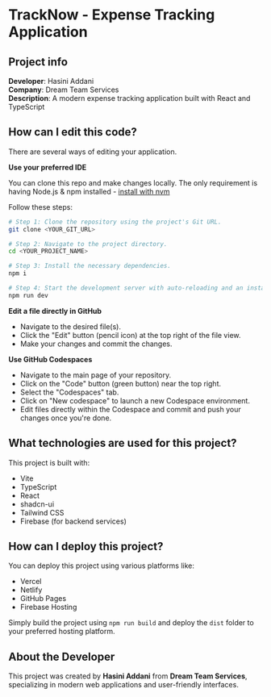 # TrackNow - Expense Tracking Application

## Project info

**Developer**: Hasini Addani  
**Company**: Dream Team Services  
**Description**: A modern expense tracking application built with React and TypeScript

## How can I edit this code?

There are several ways of editing your application.

**Use your preferred IDE**

You can clone this repo and make changes locally. The only requirement is having Node.js & npm installed - [install with nvm](https://github.com/nvm-sh/nvm#installing-and-updating)

Follow these steps:

```sh
# Step 1: Clone the repository using the project's Git URL.
git clone <YOUR_GIT_URL>

# Step 2: Navigate to the project directory.
cd <YOUR_PROJECT_NAME>

# Step 3: Install the necessary dependencies.
npm i

# Step 4: Start the development server with auto-reloading and an instant preview.
npm run dev
```

**Edit a file directly in GitHub**

- Navigate to the desired file(s).
- Click the "Edit" button (pencil icon) at the top right of the file view.
- Make your changes and commit the changes.

**Use GitHub Codespaces**

- Navigate to the main page of your repository.
- Click on the "Code" button (green button) near the top right.
- Select the "Codespaces" tab.
- Click on "New codespace" to launch a new Codespace environment.
- Edit files directly within the Codespace and commit and push your changes once you're done.

## What technologies are used for this project?

This project is built with:

- Vite
- TypeScript
- React
- shadcn-ui
- Tailwind CSS
- Firebase (for backend services)

## How can I deploy this project?

You can deploy this project using various platforms like:

- Vercel
- Netlify
- GitHub Pages
- Firebase Hosting

Simply build the project using `npm run build` and deploy the `dist` folder to your preferred hosting platform.

## About the Developer

This project was created by **Hasini Addani** from **Dream Team Services**, specializing in modern web applications and user-friendly interfaces.
